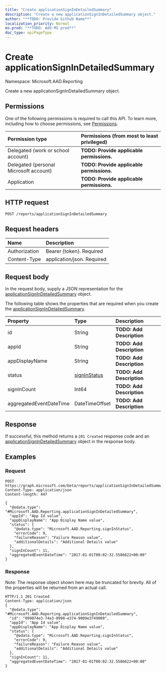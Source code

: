```yaml
---
title: "Create applicationSignInDetailedSummary"
description: "Create a new applicationSignInDetailedSummary object."
author: "**TODO: Provide Github Name**"
localization_priority: Normal
ms.prod: "**TODO: Add MS prod**"
doc_type: apiPageType
---
```


# Create applicationSignInDetailedSummary

Namespace: Microsoft.AAD.Reporting

Create a new applicationSignInDetailedSummary object.

## Permissions
One of the following permissions is required to call this API. To learn more, including how to choose permissions, see [Permissions](/concepts/permissions-reference.md).

|Permission type|Permissions (from most to least privileged)|
|:---|:---|
|Delegated (work or school account)|**TODO: Provide applicable permissions.**|
|Delegated (personal Microsoft account)|**TODO: Provide applicable permissions.**|
|Application|**TODO: Provide applicable permissions.**|

## HTTP request
<!-- {
  "blockType": "ignored"
}
-->
``` http
POST /reports/applicationSignInDetailedSummary
```

## Request headers
|Name|Description|
|:---|:---|
|Authorization|Bearer {token}. Required|
|Content-Type|application/json. Required|

## Request body
In the request body, supply a JSON representation for the [applicationSignInDetailedSummary](../resources/microsoft.aad.reporting-applicationsignindetailedsummary.md) object.

The following table shows the properties that are required when you create the [applicationSignInDetailedSummary](../resources/microsoft.aad.reporting-applicationsignindetailedsummary.md).

|Property|Type|Description|
|:---|:---|:---|
|id|String|**TODO: Add Description**|
|appId|String|**TODO: Add Description**|
|appDisplayName|String|**TODO: Add Description**|
|status|[signInStatus](../resources/microsoft.aad.reporting-signinstatus.md)|**TODO: Add Description**|
|signInCount|Int64|**TODO: Add Description**|
|aggregatedEventDateTime|DateTimeOffset|**TODO: Add Description**|



## Response
If successful, this method returns a `201 Created` response code and an [applicationSignInDetailedSummary](../resources/microsoft.aad.reporting-applicationsignindetailedsummary.md) object in the response body.

## Examples

### Request
<!-- {
  "blockType": "request",
  "name": "create_applicationsignindetailedsummary_from_"
}
-->
``` http
POST https://graph.microsoft.com/beta/reports/applicationSignInDetailedSummary
Content-Type: application/json
Content-length: 447

{
  "@odata.type": "#Microsoft.AAD.Reporting.applicationSignInDetailedSummary",
  "appId": "App Id value",
  "appDisplayName": "App Display Name value",
  "status": {
    "@odata.type": "Microsoft.AAD.Reporting.signInStatus",
    "errorCode": 9,
    "failureReason": "Failure Reason value",
    "additionalDetails": "Additional Details value"
  },
  "signInCount": 11,
  "aggregatedEventDateTime": "2017-01-01T00:02:32.5586622+00:00"
}
```

### Response
Note: The response object shown here may be truncated for brevity. All of the properties will be returned from an actual call.
<!-- {
  "blockType": "response",
  "truncated": true,
  "@odata.type": "microsoft.aad.reporting.applicationsignindetailedsummary"
}
-->
``` http
HTTP/1.1 201 Created
Content-Type: application/json
{
  "@odata.type": "#Microsoft.AAD.Reporting.applicationSignInDetailedSummary",
  "id": "099074e3-74e3-0990-e374-9009e3749009",
  "appId": "App Id value",
  "appDisplayName": "App Display Name value",
  "status": {
    "@odata.type": "Microsoft.AAD.Reporting.signInStatus",
    "errorCode": 9,
    "failureReason": "Failure Reason value",
    "additionalDetails": "Additional Details value"
  },
  "signInCount": 11,
  "aggregatedEventDateTime": "2017-01-01T00:02:32.5586622+00:00"
}
```


